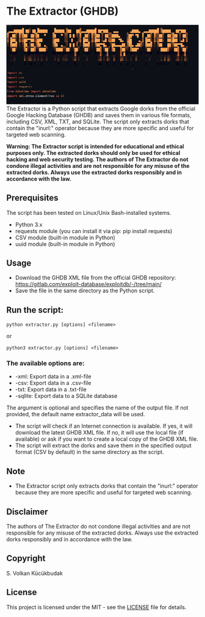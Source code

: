 # The Extractor (GHDB)
<img src="extractor.png">
The Extractor is a Python script that extracts Google dorks from the official Google Hacking Database (GHDB) and saves them in various file formats, including CSV, XML, TXT, and SQLite. The script only extracts dorks that contain the "inurl:" operator because they are more specific and useful for targeted web scanning.


**Warning: The Extractor script is intended for educational and ethical purposes only. The extracted dorks should only be used for ethical hacking and web security testing. The authors of The Extractor do not condone illegal activities and are not responsible for any misuse of the extracted dorks. Always use the extracted dorks responsibly and in accordance with the law.**

## Prerequisites
The script has been tested on Linux/Unix Bash-installed systems.
- Python 3.x
- requests module (you can install it via pip: pip install requests)
- CSV module (built-in module in Python)
- uuid module (built-in module in Python)
## Usage
- Download the GHDB XML file from the official GHDB repository: https://gitlab.com/exploit-database/exploitdb/-/tree/main/
- Save the file in the same directory as the Python script.
## Run the script:
```shell
python extractor.py [options] <filename>
```
or

```shell
python3 extractor.py [options] <filename>
```
### The available options are:

- -xml: Export data in a .xml-file
- -csv: Export data in a .csv-file
- -txt: Export data in a .txt-file
- -sqlite: Export data to a SQLite database

The <filename> argument is optional and specifies the name of the output file. If not provided, the default name extractor_data will be used.

- The script will check if an Internet connection is available. If yes, it will download the latest GHDB XML file. If no, it will use the local file (if available) or ask if you want to create a local copy of the GHDB XML file.
- The script will extract the dorks and save them in the specified output format (CSV by default) in the same directory as the script.
## Note
- The Extractor script only extracts dorks that contain the "inurl:" operator because they are more specific and useful for targeted web scanning.
## Disclaimer
The authors of The Extractor do not condone illegal activities and are not responsible for any misuse of the extracted dorks. Always use the extracted dorks responsibly and in accordance with the law.
## Copyright
S. Volkan Kücükbudak
## License
This project is licensed under the MIT - see the [LICENSE](LICENSE) file for details.
